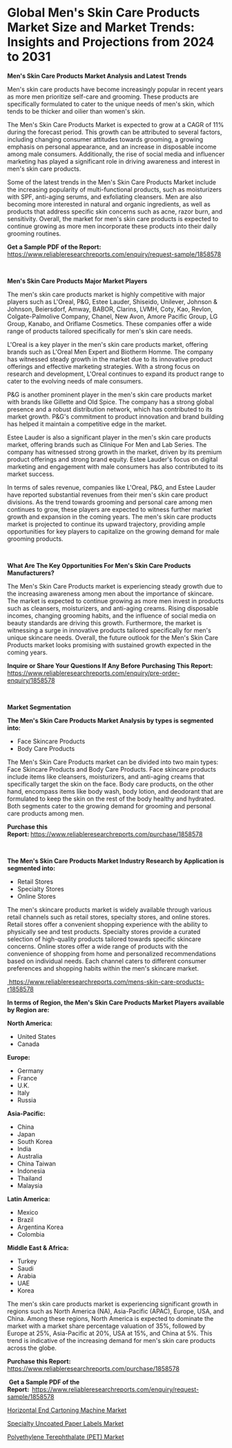 <p><h1>Global Men's Skin Care Products Market Size and Market Trends: Insights and Projections from 2024 to 2031</h1></p><p><strong>Men's Skin Care Products Market Analysis and Latest Trends</strong></p>
<p><p>Men's skin care products have become increasingly popular in recent years as more men prioritize self-care and grooming. These products are specifically formulated to cater to the unique needs of men's skin, which tends to be thicker and oilier than women's skin.</p><p>The Men's Skin Care Products Market is expected to grow at a CAGR of 11% during the forecast period. This growth can be attributed to several factors, including changing consumer attitudes towards grooming, a growing emphasis on personal appearance, and an increase in disposable income among male consumers. Additionally, the rise of social media and influencer marketing has played a significant role in driving awareness and interest in men's skin care products.</p><p>Some of the latest trends in the Men's Skin Care Products Market include the increasing popularity of multi-functional products, such as moisturizers with SPF, anti-aging serums, and exfoliating cleansers. Men are also becoming more interested in natural and organic ingredients, as well as products that address specific skin concerns such as acne, razor burn, and sensitivity. Overall, the market for men's skin care products is expected to continue growing as more men incorporate these products into their daily grooming routines.</p></p>
<p><strong>Get a Sample PDF of the Report:&nbsp;</strong> <a href="https://www.reliableresearchreports.com/enquiry/request-sample/1858578">https://www.reliableresearchreports.com/enquiry/request-sample/1858578</a></p>
<p>&nbsp;</p>
<p><strong>Men's Skin Care Products Major Market Players</strong></p>
<p><p>The men's skin care products market is highly competitive with major players such as L'Oreal, P&G, Estee Lauder, Shiseido, Unilever, Johnson & Johnson, Beiersdorf, Amway, BABOR, Clarins, LVMH, Coty, Kao, Revlon, Colgate-Palmolive Company, Chanel, New Avon, Amore Pacific Group, LG Group, Kanabo, and Oriflame Cosmetics. These companies offer a wide range of products tailored specifically for men's skin care needs.</p><p>L'Oreal is a key player in the men's skin care products market, offering brands such as L'Oreal Men Expert and Biotherm Homme. The company has witnessed steady growth in the market due to its innovative product offerings and effective marketing strategies. With a strong focus on research and development, L'Oreal continues to expand its product range to cater to the evolving needs of male consumers.</p><p>P&G is another prominent player in the men's skin care products market with brands like Gillette and Old Spice. The company has a strong global presence and a robust distribution network, which has contributed to its market growth. P&G's commitment to product innovation and brand building has helped it maintain a competitive edge in the market.</p><p>Estee Lauder is also a significant player in the men's skin care products market, offering brands such as Clinique For Men and Lab Series. The company has witnessed strong growth in the market, driven by its premium product offerings and strong brand equity. Estee Lauder's focus on digital marketing and engagement with male consumers has also contributed to its market success.</p><p>In terms of sales revenue, companies like L'Oreal, P&G, and Estee Lauder have reported substantial revenues from their men's skin care product divisions. As the trend towards grooming and personal care among men continues to grow, these players are expected to witness further market growth and expansion in the coming years. The men's skin care products market is projected to continue its upward trajectory, providing ample opportunities for key players to capitalize on the growing demand for male grooming products.</p></p>
<p>&nbsp;</p>
<p><strong>What Are The Key Opportunities For Men's Skin Care Products Manufacturers?</strong></p>
<p><p>The Men's Skin Care Products market is experiencing steady growth due to the increasing awareness among men about the importance of skincare. The market is expected to continue growing as more men invest in products such as cleansers, moisturizers, and anti-aging creams. Rising disposable incomes, changing grooming habits, and the influence of social media on beauty standards are driving this growth. Furthermore, the market is witnessing a surge in innovative products tailored specifically for men's unique skincare needs. Overall, the future outlook for the Men's Skin Care Products market looks promising with sustained growth expected in the coming years.</p></p>
<p><strong>Inquire or Share Your Questions If Any Before Purchasing This Report:</strong> <a href="https://www.reliableresearchreports.com/enquiry/pre-order-enquiry/1858578">https://www.reliableresearchreports.com/enquiry/pre-order-enquiry/1858578</a></p>
<p>&nbsp;</p>
<p><strong>Market Segmentation</strong></p>
<p><strong>The Men's Skin Care Products Market Analysis by types is segmented into:</strong></p>
<p><ul><li>Face Skincare Products</li><li>Body Care Products</li></ul></p>
<p><p>The Men's Skin Care Products market can be divided into two main types: Face Skincare Products and Body Care Products. Face skincare products include items like cleansers, moisturizers, and anti-aging creams that specifically target the skin on the face. Body care products, on the other hand, encompass items like body wash, body lotion, and deodorant that are formulated to keep the skin on the rest of the body healthy and hydrated. Both segments cater to the growing demand for grooming and personal care products among men.</p></p>
<p><strong>Purchase this Report:&nbsp;</strong><a href="https://www.reliableresearchreports.com/purchase/1858578">https://www.reliableresearchreports.com/purchase/1858578</a></p>
<p>&nbsp;</p>
<p><strong>The Men's Skin Care Products Market Industry Research by Application is segmented into:</strong></p>
<p><ul><li>Retail Stores</li><li>Specialty Stores</li><li>Online Stores</li></ul></p>
<p><p>The men's skincare products market is widely available through various retail channels such as retail stores, specialty stores, and online stores. Retail stores offer a convenient shopping experience with the ability to physically see and test products. Specialty stores provide a curated selection of high-quality products tailored towards specific skincare concerns. Online stores offer a wide range of products with the convenience of shopping from home and personalized recommendations based on individual needs. Each channel caters to different consumer preferences and shopping habits within the men's skincare market.</p></p>
<p><a href="https://www.reliableresearchreports.com/mens-skin-care-products-r1858578">&nbsp;https://www.reliableresearchreports.com/mens-skin-care-products-r1858578</a></p>
<p><strong>In terms of Region, the Men's Skin Care Products Market Players available by Region are:</strong></p>
<p>
    <p> <strong> North America: </strong>
        <ul>
            <li>United States</li>
            <li>Canada</li>
        </ul>
        </p> 
    <p> <strong> Europe: </strong>
        <ul>
            <li>Germany</li>
            <li>France</li>
            <li>U.K.</li>
            <li>Italy</li>
            <li>Russia</li>
        </ul>
        </p> 
    <p> <strong> Asia-Pacific: </strong>
        <ul>
            <li>China</li>
            <li>Japan</li>
            <li>South Korea</li>
            <li>India</li>
            <li>Australia</li>
            <li>China Taiwan</li>
            <li>Indonesia</li>
            <li>Thailand</li>
            <li>Malaysia</li>
        </ul>
        </p> 
    <p> <strong> Latin America: </strong>
        <ul>
            <li>Mexico</li>
            <li>Brazil</li>
            <li>Argentina Korea</li>
            <li>Colombia</li>
        </ul>
        </p> 
    <p> <strong> Middle East & Africa: </strong>
        <ul>
            <li>Turkey</li>
            <li>Saudi</li>
            <li>Arabia</li>
            <li>UAE</li>
            <li>Korea</li>
        </ul>
    </p>
    </p>
<p><p>The men's skin care products market is experiencing significant growth in regions such as North America (NA), Asia-Pacific (APAC), Europe, USA, and China. Among these regions, North America is expected to dominate the market with a market share percentage valuation of 35%, followed by Europe at 25%, Asia-Pacific at 20%, USA at 15%, and China at 5%. This trend is indicative of the increasing demand for men's skin care products across the globe.</p></p>
<p><strong>Purchase this Report: </strong><a href="https://www.reliableresearchreports.com/purchase/1858578">https://www.reliableresearchreports.com/purchase/1858578</a></p>
<p>&nbsp;<strong>Get a Sample PDF of the Report:&nbsp;&nbsp;</strong><a href="https://www.reliableresearchreports.com/enquiry/request-sample/1858578">https://www.reliableresearchreports.com/enquiry/request-sample/1858578</a></p>
<p><strong></strong></p>
<p><p><a href="https://www.linkedin.com/pulse/horizontal-end-cartoning-machine-market-size-focuses-dynamics-yjmte?trackingId=jdsrODq5Hj81xJMjm2o%2BlQ%3D%3D">Horizontal End Cartoning Machine Market</a></p><p><a href="https://www.linkedin.com/pulse/specialty-uncoated-paper-labels-market-research-report-provides-6hwre?trackingId=4a8hezADYCRzLAmpySry%2BA%3D%3D">Specialty Uncoated Paper Labels Market</a></p><p><a href="https://www.linkedin.com/pulse/polyethylene-terephthalate-pet-market-size-growth-segmentation-yysbc?trackingId=8L62R9XmcGQ08CluIVf9pw%3D%3D">Polyethylene Terephthalate (PET) Market</a></p></p>